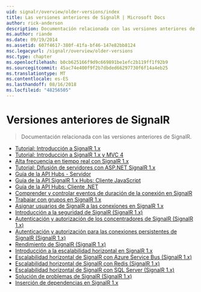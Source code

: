 ```yaml
---
uid: signalr/overview/older-versions/index
title: Las versiones anteriores de SignalR | Microsoft Docs
author: rick-anderson
description: Documentación relacionada con las versiones anteriores de SignalR.
ms.author: riande
ms.date: 09/19/2014
ms.assetid: 607f4617-380f-41fa-bf46-147e82bb8124
msc.legacyurl: /signalr/overview/older-versions
msc.type: chapter
ms.openlocfilehash: b0cb625166f9d9c669891be1efc2b119ff1f92b9
ms.sourcegitcommit: 45ac74e400f9f2b7dbded66297730f6f14a4eb25
ms.translationtype: MT
ms.contentlocale: es-ES
ms.lasthandoff: 08/16/2018
ms.locfileid: "48256505"
---
```

<a name="signalr-older-versions"></a>Versiones anteriores de SignalR
====================
> Documentación relacionada con las versiones anteriores de SignalR.


- [Tutorial: Introducción a SignalR 1.x](tutorial-getting-started-with-signalr.md)
- [Tutorial: Introducción a SignalR 1.x y MVC 4](tutorial-getting-started-with-signalr-and-mvc-4.md)
- [Alta frecuencia en tiempo real con SignalR 1.x](tutorial-high-frequency-realtime-with-signalr.md)
- [Tutorial: Difusión de servidores con ASP.NET SignalR 1.x](tutorial-server-broadcast-with-aspnet-signalr.md)
- [Guía de la API Hubs - Servidor](signalr-1x-hubs-api-guide-server.md)
- [Guía de la API SignalR 1.x Hubs: Cliente JavaScript](signalr-1x-hubs-api-guide-javascript-client.md)
- [Guía de la API Hubs: Cliente .NET](signalr-1x-hubs-api-guide-net-client.md)
- [Comprender y controlar eventos de duración de la conexión en SignalR](handling-connection-lifetime-events.md)
- [Trabajar con grupos en SignalR 1.x](working-with-groups.md)
- [Asignar usuarios de SignalR a las conexiones en SignalR 1.x](mapping-users-to-connections.md)
- [Introducción a la seguridad de SignalR (SignalR 1.x)](introduction-to-security.md)
- [Autenticación y autorización de los concentradores de SignalR (SignalR 1.x)](hub-authorization.md)
- [Autenticación y autorización para las conexiones persistentes de SignalR (SignalR 1.x)](persistent-connection-authorization.md)
- [Rendimiento de SignalR (SignalR 1.x)](signalr-performance.md)
- [Introducción a la escalabilidad horizontal en SignalR 1.x](scaleout-in-signalr.md)
- [Escalabilidad horizontal de SignalR con Azure Service Bus (SignalR 1.x)](scaleout-with-windows-azure-service-bus.md)
- [Escalabilidad horizontal de SignalR con Redis (SignalR 1.x)](scaleout-with-redis.md)
- [Escalabilidad horizontal de SignalR con SQL Server (SignalR 1.x)](scaleout-with-sql-server.md)
- [Solución de problemas de SignalR (SignalR 1.x)](troubleshooting.md)
- [Inserción de dependencias en SignalR 1.x](dependency-injection.md)
